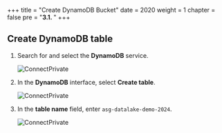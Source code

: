 +++
title = "Create DynamoDB Bucket"
date = 2020
weight = 1
chapter = false
pre = "<b>3.1. </b>"
+++

## Create DynamoDB table

1. Search for and select the **DynamoDB** service.


   ![ConnectPrivate](../../images/1/3.1.png)

2. In the **DynamoDB** interface, select **Create table**.

   ![ConnectPrivate](../../images/1/3.2.png)


3. In the **table name** field, enter `asg-datalake-demo-2024`.

   ![ConnectPrivate](../../images/1/3.3.png)

